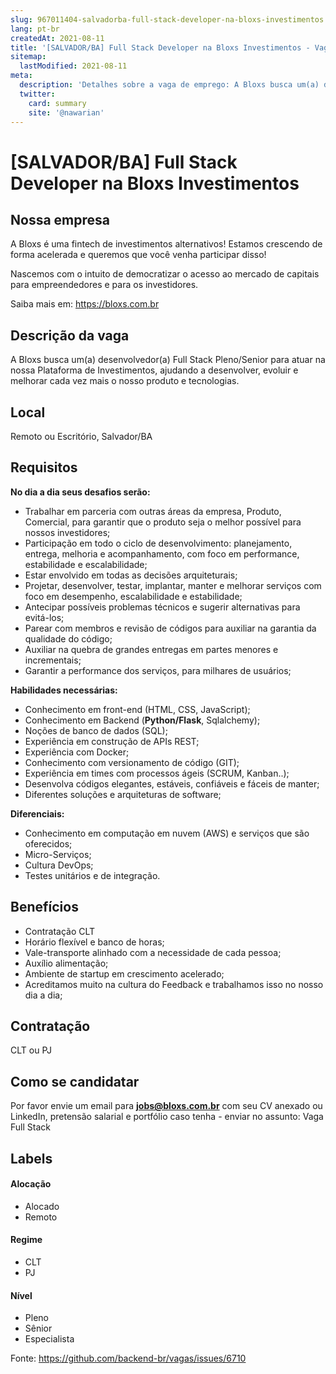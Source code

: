 ```yaml
---
slug: 967011404-salvadorba-full-stack-developer-na-bloxs-investimentos
lang: pt-br
createdAt: 2021-08-11
title: '[SALVADOR/BA] Full Stack Developer na Bloxs Investimentos - Vaga de Emprego'
sitemap:
  lastModified: 2021-08-11
meta:
  description: 'Detalhes sobre a vaga de emprego: A Bloxs busca um(a) desenvolvedor(a) Full Stack Pleno/Senior para atuar na nossa Plataforma de Investimentos, ajudando a desenvolver, evoluir e melhorar cada vez mais o nosso produto e tecnologias.'
  twitter:
    card: summary
    site: '@nawarian'
---
```


# [SALVADOR/BA] Full Stack Developer na Bloxs Investimentos

## Nossa empresa

A Bloxs é uma fintech de investimentos alternativos! Estamos crescendo de forma acelerada e queremos que você venha participar disso!

Nascemos com o intuito de democratizar o acesso ao mercado de capitais para empreendedores e para os investidores.

Saiba mais em: https://bloxs.com.br

## Descrição da vaga

A Bloxs busca um(a) desenvolvedor(a) Full Stack Pleno/Senior para atuar na nossa Plataforma de Investimentos, ajudando a desenvolver, evoluir e melhorar cada vez mais o nosso produto e tecnologias.

## Local

Remoto ou Escritório, Salvador/BA

## Requisitos

**No dia a dia seus desafios serão:**
- Trabalhar em parceria com outras áreas da empresa, Produto, Comercial, para garantir que o produto seja o melhor possível para nossos investidores;
- Participação em todo o ciclo de desenvolvimento: planejamento, entrega, melhoria e acompanhamento, com foco em performance, estabilidade e escalabilidade;
- Estar envolvido em todas as decisões arquiteturais;
- Projetar, desenvolver, testar, implantar, manter e melhorar serviços com foco em desempenho, escalabilidade e estabilidade;
- Antecipar possíveis problemas técnicos e sugerir alternativas para evitá-los;
- Parear com membros e revisão de códigos para auxiliar na garantia da qualidade do código;
- Auxiliar na quebra de grandes entregas em partes menores e incrementais;
- Garantir a performance dos serviços, para milhares de usuários;

**Habilidades necessárias:**
- Conhecimento em front-end (HTML, CSS, JavaScript);
- Conhecimento em Backend (**Python/Flask**, Sqlalchemy);
- Noções de banco de dados (SQL);
- Experiência em construção de APIs REST;
- Experiência com Docker;
- Conhecimento com versionamento de código (GIT);
- Experiência em times com processos ágeis (SCRUM, Kanban..);
- Desenvolva códigos elegantes, estáveis, confiáveis e fáceis de manter;
- Diferentes soluções e arquiteturas de software;

**Diferenciais:**
- Conhecimento em computação em nuvem (AWS) e serviços que são oferecidos;
- Micro-Serviços;
- Cultura DevOps;
- Testes unitários e de integração.

## Benefícios

- Contratação CLT
- Horário flexível e banco de horas;
- Vale-transporte alinhado com a necessidade de cada pessoa;
- Auxílio alimentação;
- Ambiente de startup em crescimento acelerado;
- Acreditamos muito na cultura do Feedback e trabalhamos isso no nosso dia a dia;

## Contratação

CLT ou PJ

## Como se candidatar

Por favor envie um email para **jobs@bloxs.com.br** com seu CV anexado ou LinkedIn, pretensão salarial e portfólio caso tenha - enviar no assunto: Vaga Full Stack

## Labels

#### Alocação
- Alocado
- Remoto

#### Regime
- CLT
- PJ

#### Nível
- Pleno
- Sênior
- Especialista

Fonte: https://github.com/backend-br/vagas/issues/6710